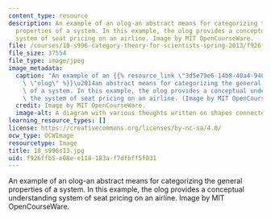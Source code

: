 ```yaml
---
content_type: resource
description: An example of an olog-an abstract means for categorizing the general
  properties of a system. In this example, the olog provides a conceptual understanding
  system of seat pricing on an airline. Image by MIT OpenCourseWare.
file: /courses/18-s996-category-theory-for-scientists-spring-2013/f926ffb5e08ee118183af7dfbff5f031_18_s996s13.jpg
file_size: 37554
file_type: image/jpeg
image_metadata:
  caption: "An example of an {{% resource_link \"3d5e79e6-14b8-40a4-9409-2bfad86e6e15\"\
    \ \"olog\" %}}\u2014an abstract means for categorizing the general properties\
    \ of a system. In this example, the olog provides a conceptual understanding of\
    \ the system of seat pricing on an airline. (Image by MIT OpenCourseWare.)"
  credit: Image by MIT OpenCourseWare.
  image-alt: A diagram with various thoughts written on shapes connected by arrows.
learning_resource_types: []
license: https://creativecommons.org/licenses/by-nc-sa/4.0/
ocw_type: OCWImage
resourcetype: Image
title: 18_s996s13.jpg
uid: f926ffb5-e08e-e118-183a-f7dfbff5f031
---
```

An example of an olog-an abstract means for categorizing the general properties of a system. In this example, the olog provides a conceptual understanding system of seat pricing on an airline. Image by MIT OpenCourseWare.